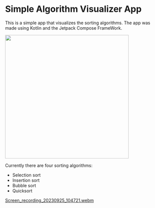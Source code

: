 # Simple Algorithm Visualizer App
This is a simple app that visualizes the sorting algorithms. The app was made using Kotlin and the Jetpack Compose FrameWork.

<img src="https://github.com/Darfune/AlgorithmVisualizerJetApp/assets/72785430/ba4df4ea-64d8-4842-bc3a-d2c0cdfa08a8" width="400">

Currently there are four sorting algorithms:
  * Selection sort
  * Insertion sort
  * Bubble sort
  * Quicksort

[Screen_recording_20230925_104721.webm](https://github.com/Darfune/AlgorithmVisualizerJetApp/assets/72785430/f05ddc89-373b-4ba9-bffd-f63b9e402cf4)
